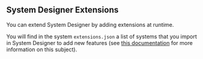 ## System Designer Extensions

You can extend System Designer by adding extensions at runtime.

You will find in the system `extensions.json` a list of systems that you import in System Designer to add new features (see [this documentation](https://designfirst.io/systemdesigner/documentation/docs/en/manage-extensions.html) for more information on this subject).